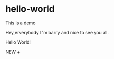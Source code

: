 # hello-world
This is a demo

Hey,erverybody.I 'm barry and nice to see you all.


Hello World!

NEW
+